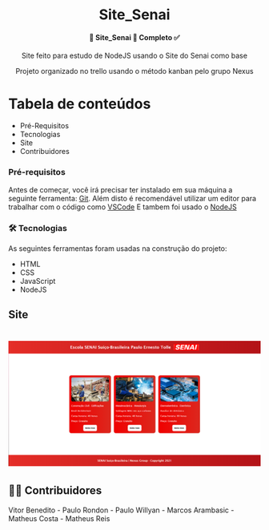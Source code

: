<h1 align="center">Site_Senai</h1>
 <h4 align="center"> 
	🚧  Site_Senai 🚀 Completo ✅
</h4>
<p align="center">Site feito para estudo de NodeJS usando o Site do Senai como base </p>
<p align="center"> Projeto organizado no trello usando o método kanban pelo grupo Nexus </p>

Tabela de conteúdos
=================
<!--ts-->
   * Pré-Requisitos
   * Tecnologias
   * Site
   * Contribuidores 
<!--te-->



### Pré-requisitos

Antes de começar, você irá precisar ter instalado em sua máquina a seguinte ferramenta:
[Git](https://git-scm.com). 
Além disto é recomendável utilizar um editor para trabalhar com o código como [VSCode](https://code.visualstudio.com/)
E tambem foi usado o [NodeJS](https://nodejs.org/pt-br/download/)

### 🛠 Tecnologias

As seguintes ferramentas foram usadas na construção do projeto:

- HTML
- CSS
- JavaScript
- NodeJS

## Site 

<h1 align="center">
  <img alt="imagem" title="#imagem" src="imagens/site.png" />
</h1>


## 👨‍💻 Contribuidores

Vitor Benedito - Paulo Rondon -
Paulo Willyan - Marcos Arambasic -
Matheus Costa - Matheus Reis
